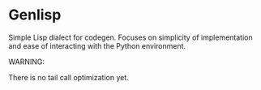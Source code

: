 # Genlisp

Simple Lisp dialect for codegen. Focuses on simplicity of implementation 
and ease of interacting with the Python environment.


WARNING:

There is no tail call optimization yet.
